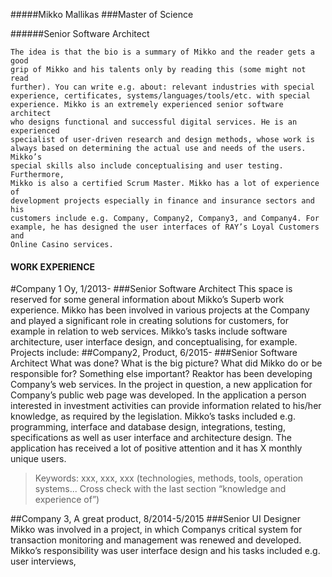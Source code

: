 #####Mikko Mallikas
###Master of Science

######Senior Software Architect
```
The idea is that the bio is a summary of Mikko and the reader gets a good
grip of Mikko and his talents only by reading this (some might not read
further). You can write e.g. about: relevant industries with special
experience, certificates, systems/languages/tools/etc. with special
experience. Mikko is an extremely experienced senior software architect
who designs functional and successful digital services. He is an experienced
specialist of user-driven research and design methods, whose work is
always based on determining the actual use and needs of the users. Mikko’s
special skills also include conceptualising and user testing. Furthermore,
Mikko is also a certified Scrum Master. Mikko has a lot of experience of
development projects especially in finance and insurance sectors and his
customers include e.g. Company, Company2, Company3, and Company4. For
example, he has designed the user interfaces of RAY’s Loyal Customers and
Online Casino services.
```
#### WORK EXPERIENCE
#Company 1 Oy, 1/2013-
###Senior Software Architect
This space is reserved for some general information about Mikko’s Superb work
experience. Mikko has been involved in various projects at the Company and played a
significant role in creating solutions for customers, for example in relation to web
services. Mikko’s tasks include software architecture, user interface design, and
conceptualising, for example.
Projects include:
##Company2, Product, 6/2015-
###Senior Software Architect
What was done? What is the big picture? What did Mikko do or be responsible for?
Something else important? Reaktor has been developing Company’s web services. In the
project in question, a new application for Company’s public web page was developed. In
the application a person interested in investment activities can provide information
related to his/her knowledge, as required by the legislation. Mikko’s tasks included
e.g. programming, interface and database design, integrations, testing,
specifications as well as user interface and architecture design. The application has
received a lot of positive attention and it has X monthly unique users.
> Keywords: xxx, xxx, xxx (technologies, methods, tools, operation systems... Cross
check with the last section “knowledge and experience of”)

##Company 3, A great product, 8/2014-5/2015
###Senior UI Designer
Mikko was involved in a project, in which Companys critical system for
transaction monitoring and management was renewed and developed. Mikko’s
responsibility was user interface design and his tasks included e.g. user interviews,

